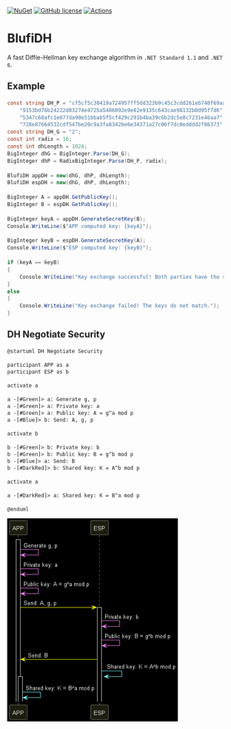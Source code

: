 [![NuGet](https://img.shields.io/nuget/v/BlufiDH.svg)](https://nuget.org/packages/BlufiDH) [![GitHub license](https://img.shields.io/github/license/emako/BlufiDH)](https://github.com/emako/BlufiDH/blob/master/LICENSE) [![Actions](https://github.com/emako/BlufiDH/actions/workflows/library.nuget.yml/badge.svg)](https://github.com/emako/BlufiDH/actions/workflows/library.nuget.yml)

# BlufiDH

A fast Diffie-Hellman key exchange algorithm in `.NET Standard 1.1` and `.NET 6`.

## Example

```c#
const string DH_P = "cf5cf5c38419a724957ff5dd323b9c45c3cdd261eb740f69aa94b8bb1a5c9640" +
    "9153bd76b24222d03274e4725a5406092e9e82e9135c643cae98132b0d95f7d6" +
    "5347c68afc1e677da90e51bbab5f5cf429c291b4ba39c6b2dc5e8c7231e46aa7" +
    "728e87664532cdf547be20c9a3fa8342be6e34371a27c06f7dc0edddd2f86373";
const string DH_G = "2";
const int radix = 16;
const int dhLength = 1024;
BigInteger dhG = BigInteger.Parse(DH_G);
BigInteger dhP = RadixBigInteger.Parse(DH_P, radix);

BlufiDH appDH = new(dhG, dhP, dhLength);
BlufiDH espDH = new(dhG, dhP, dhLength);

BigInteger A = appDH.GetPublicKey();
BigInteger B = espDH.GetPublicKey();

BigInteger keyA = appDH.GenerateSecretKey(B);
Console.WriteLine($"APP computed key: {keyA}");

BigInteger keyB = espDH.GenerateSecretKey(A);
Console.WriteLine($"ESP computed key: {keyB}");

if (keyA == keyB)
{
    Console.WriteLine("Key exchange successful! Both parties have the same shared key.");
}
else
{
    Console.WriteLine("Key exchange failed! The keys do not match.");
}
```

## DH Negotiate Security

```startuml
@startuml DH Negotiate Security

participant APP as a
participant ESP as b

activate a

a -[#Green]> a: Generate g, p
a -[#Green]> a: Private key: a
a -[#Green]> a: Public key: A = g^a mod p
a -[#Blue]> b: Send: A, g, p

activate b

b -[#Green]> b: Private key: b
b -[#Green]> b: Public key: B = g^b mod p
b -[#Blue]> a: Send: B
b -[#DarkRed]> b: Shared key: K = A^b mod p

activate a

a -[#DarkRed]> a: Shared key: K = B^a mod p

@enduml
```

<img src="https://github.com/emako/BlufiDH/blob/master/assets/DH%20Negotiate%20Security.png?raw=true" />
